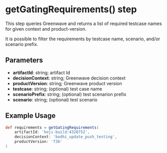 # getGatingRequirements() step

This step queries Greenwave and returns a list of required testcase names for given context and product-version.

It is possible to filter the requirements by testcase name, scenario, and/or scenario prefix.

## Parameters

* **artifactId**: string; artifact Id
* **decisionContext**: string; Greenwave decision context
* **productVersion**: string; Greenwave product version
* **testcase**: string; (optional) test case name
* **scenarioPrefix**: string; (optional) test scenarion prefix
* **scenario**: string; (optional) test scenario

## Example Usage

```groovy
def requirements = getGatingRequirements(
    artifactId: 'koji-build:4328752',
    decisionContext: 'bodhi_update_push_testing',
    productVersion: 'f36'
)
```
